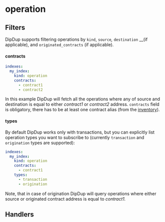 # operation



## Filters

DipDup supports filtering operations by `kind`, `source`_,_ `destination` __\(if applicable\), and `originated_contracts` \(if applicable\).

#### contracts

```yaml
indexes:
  my_index:
    kind: operation
    contracts:
      - contract1
      - contract2
```

In this example DipDup will fetch all the operations where any of source and destination is equal to either _contract1_ or _contract2_ address. `contracts` field is obligatory, there has to be at least one contract alias \(from the [inventory](../contracts.md)\).

#### types

By default DipDup works only with transactions, but you can explicitly list operation types you want to subscribe to \(currently `transaction` and `origination` types are supported\):

```yaml
indexes:
  my_index:
    kind: operation
    contracts:
      - contract1
    types:
      - transaction
      - origination
```

Note, that in case of origination DipDup will query operations where either source or originated contract address is equal to _contract1._

## Handlers



